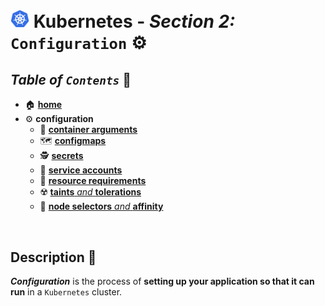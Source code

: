 # <img src="../00-resources/img/k8s.png" width="30px"> **Kubernetes** - ***Section 2:*** `Configuration` ⚙️

## ***Table*** *of* ***`Contents`*** 📜

* 🏠 [**home**](https://github.com/aguerrero232/kubernetes-zero-to-pro/blob/main/README.md)
* ⚙️ **configuration**
  * 🔣 [**container arguments**](10-commands-and-arguments/README.md)
  * 🗺️ [**configmaps**](11-config-maps/README.md)
  * 🕵️ [**secrets**](12-secrets/README.md)
  * 💁 [**service accounts**](13-service-accounts/README.md)
  * 💾 [**resource requirements**](14-resource-requirements/README.md)
  * ☢️ [**taints** *and* **tolerations**](15-taints-and-tolerants/README.md)
  * 🔘 [**node selectors** *and* **affinity**](16-node-selectors-and-affinity/README.md)

<br />

## **Description** 👀

***Configuration*** is the process of **setting up your application so that it can run** in a `Kubernetes` cluster.
